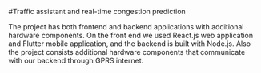 #Traffic assistant and real-time congestion prediction


The project has both frontend and backend applications with additional hardware components. On the front end we used React.js web application and Flutter mobile application, and the backend is built with Node.js. Also the project consists additional hardware components that communicate with our backend through GPRS internet.
